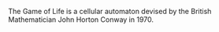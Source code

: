 The Game of Life is a cellular automaton devised by the British Mathematician John Horton Conway in 1970.
